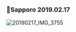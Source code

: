 ### 🍺Sapporo 2019.02.17

![20190217_IMG_3755](https://user-images.githubusercontent.com/102359749/160385927-77630d7f-8d05-489a-87d3-77112ea5452c.JPG)
